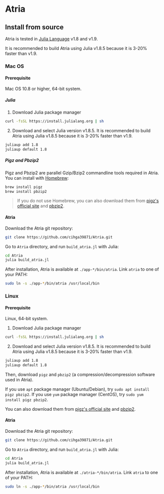 # Atria

## Install from source

Atria is tested in [Julia Language](https://julialang.org/) v1.8 and v1.9.

It is recommended to build Atria using Julia v1.8.5 because it is 3-20% faster than v1.9.

### Mac OS

#### Prerequisite

Mac OS 10.8 or higher, 64-bit system.

##### Julia

1. Download Julia package manager

```bash
curl -fsSL https://install.julialang.org | sh
```

2. Download and select Julia version v1.8.5. It is recommended to build Atria using Julia v1.8.5 because it is 3-20% faster than v1.9.

```bash
juliaup add 1.8
juliaup default 1.8
```

##### Pigz and Pbzip2

Pigz and Pbzip2 are parallel Gzip/Bzip2 commandline tools required in Atria. You can install with [Homebrew](https://brew.sh/):

```bash
brew install pigz
brew install pbzip2
```

> If you do not use Homebrew, you can also download them from [pigz&#39;s official site](https://zlib.net/pigz/) and [pbzip2](https://pkgs.org/download/pbzip2).

#### Atria

Download the Atria git repository:

```bash
git clone https://github.com/cihga39871/Atria.git
```

Go to `Atria` directory, and run `build_atria.jl` with Julia:

```bash
cd Atria
julia build_atria.jl
```

After installation, Atria is available at `./app-*/bin/atria`.  Link `atria` to one of your PATH:

```bash
sudo ln -s ./app-*/bin/atria /usr/local/bin
```

### Linux

#### Prerequisite

Linux, 64-bit system.

1. Download Julia package manager

```bash
curl -fsSL https://install.julialang.org | sh
```

2. Download and select Julia version v1.8.5. It is recommended to build Atria using Julia v1.8.5 because it is 3-20% faster than v1.9.

```bash
juliaup add 1.8
juliaup default 1.8
```

Then, download `pigz` and `pbzip2` (a compression/decompression software used in Atria).

If you use `apt` package manager (Ubuntu/Debian), try `sudo apt install pigz pbzip2`.
If you use `yum` package manager (CentOS), try `sudo yum install pigz pbzip2`.

You can also download them from [pigz&#39;s official site](https://zlib.net/pigz/) and [pbzip2](https://pkgs.org/download/pbzip2).

#### Atria

Download the Atria git repository:

```bash
git clone https://github.com/cihga39871/Atria.git
```

Go to `Atria` directory, and run `build_atria.jl` with Julia:

```bash
cd Atria
julia build_atria.jl
```

After installation, Atria is available at `./atria-*/bin/atria`. Link `atria` to one of your PATH:

```bash
sudo ln -s ./app-*/bin/atria /usr/local/bin
```
